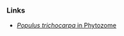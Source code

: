 ### Links

-   [*Populus trichocarpa* in
    Phytozome](https://phytozome.jgi.doe.gov/pz/portal.html#!info?alias=Org_Ptrichocarpa)
